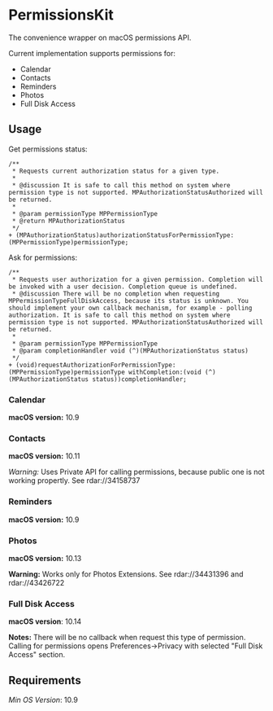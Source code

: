 # PermissionsKit

The convenience wrapper on macOS permissions API. 

Current implementation supports permissions for: 

* Calendar
* Contacts
* Reminders
* Photos
* Full Disk Access

## Usage

Get permissions status:
```objc
/**
 * Requests current authorization status for a given type.
 *
 * @discussion It is safe to call this method on system where permission type is not supported. MPAuthorizationStatusAuthorized will be returned.
 *
 * @param permissionType MPPermissionType
 * @return MPAuthorizationStatus
 */
+ (MPAuthorizationStatus)authorizationStatusForPermissionType:(MPPermissionType)permissionType;
```

Ask for permissions:
```objc
/**
 * Requests user authorization for a given permission. Completion will be invoked with a user decision. Completion queue is undefined.
 * @discussion There will be no completion when requesting MPPermissionTypeFullDiskAccess, because its status is unknown. You should implement your own callback mechanism, for example - polling authorization. It is safe to call this method on system where permission type is not supported. MPAuthorizationStatusAuthorized will be returned.
 *
 * @param permissionType MPPermissionType
 * @param completionHandler void (^)(MPAuthorizationStatus status)
 */
+ (void)requestAuthorizationForPermissionType:(MPPermissionType)permissionType withCompletion:(void (^)(MPAuthorizationStatus status))completionHandler;
```

### Calendar
**macOS version:** 10.9

### Contacts
**macOS version:** 10.11

*Warning:* Uses Private API for calling permissions, because public one is not working propertly. See rdar://34158737 

### Reminders
**macOS version:** 10.9

### Photos
**macOS version:** 10.13

**Warning:** Works only for Photos Extensions. See rdar://34431396 and rdar://43426722

### Full Disk Access
**macOS version**: 10.14

**Notes:** There will be no callback when request this type of permission. Calling for permissions opens Preferences->Privacy with selected "Full Disk Access" section. 

## Requirements

*Min OS Version*: 10.9
